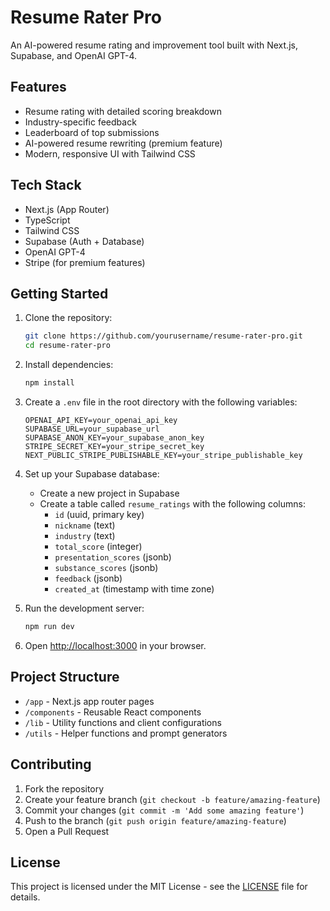 # Resume Rater Pro

An AI-powered resume rating and improvement tool built with Next.js, Supabase, and OpenAI GPT-4.

## Features

- Resume rating with detailed scoring breakdown
- Industry-specific feedback
- Leaderboard of top submissions
- AI-powered resume rewriting (premium feature)
- Modern, responsive UI with Tailwind CSS

## Tech Stack

- Next.js (App Router)
- TypeScript
- Tailwind CSS
- Supabase (Auth + Database)
- OpenAI GPT-4
- Stripe (for premium features)

## Getting Started

1. Clone the repository:
   ```bash
   git clone https://github.com/yourusername/resume-rater-pro.git
   cd resume-rater-pro
   ```

2. Install dependencies:
   ```bash
   npm install
   ```

3. Create a `.env` file in the root directory with the following variables:
   ```
   OPENAI_API_KEY=your_openai_api_key
   SUPABASE_URL=your_supabase_url
   SUPABASE_ANON_KEY=your_supabase_anon_key
   STRIPE_SECRET_KEY=your_stripe_secret_key
   NEXT_PUBLIC_STRIPE_PUBLISHABLE_KEY=your_stripe_publishable_key
   ```

4. Set up your Supabase database:
   - Create a new project in Supabase
   - Create a table called `resume_ratings` with the following columns:
     - `id` (uuid, primary key)
     - `nickname` (text)
     - `industry` (text)
     - `total_score` (integer)
     - `presentation_scores` (jsonb)
     - `substance_scores` (jsonb)
     - `feedback` (jsonb)
     - `created_at` (timestamp with time zone)

5. Run the development server:
   ```bash
   npm run dev
   ```

6. Open [http://localhost:3000](http://localhost:3000) in your browser.

## Project Structure

- `/app` - Next.js app router pages
- `/components` - Reusable React components
- `/lib` - Utility functions and client configurations
- `/utils` - Helper functions and prompt generators

## Contributing

1. Fork the repository
2. Create your feature branch (`git checkout -b feature/amazing-feature`)
3. Commit your changes (`git commit -m 'Add some amazing feature'`)
4. Push to the branch (`git push origin feature/amazing-feature`)
5. Open a Pull Request

## License

This project is licensed under the MIT License - see the [LICENSE](LICENSE) file for details. 